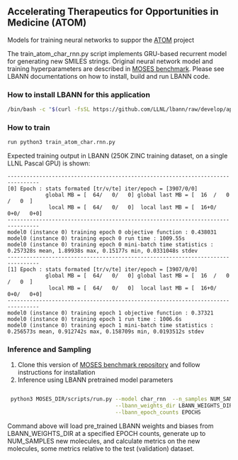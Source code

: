 ## Accelerating Therapeutics for Opportunities in Medicine (ATOM)

Models for training neural networks to suppor the [ATOM](https://atomscience.org) project

The train_atom_char_rnn.py script implements GRU-based recurrent model for generating new SMILES strings. 
Original neural network model and training hyperparameters are described in [MOSES benchmark](https://github.com/samadejacobs/moses/tree/master/moses/char_rnn). Please see LBANN documentations on how to install, build and run LBANN code. 

### How to install LBANN for this application
```bash
/bin/bash -c "$(curl -fsSL https://github.com/LLNL/lbann/raw/develop/applications/ATOM/build_lbann_atom_user.sh)
```

### How to train
```bash
run python3 train_atom_char.rnn.py
```

Expected training output in LBANN (250K ZINC training dataset, on a single LLNL Pascal GPU) is shown:
```
--------------------------------------------------------------------------------
[0] Epoch : stats formated [tr/v/te] iter/epoch = [3907/0/0]
            global MB = [  64/   0/   0] global last MB = [  16  /   0  /   0  ]
             local MB = [  64/   0/   0]  local last MB = [  16+0/   0+0/   0+0]
--------------------------------------------------------------------------------
model0 (instance 0) training epoch 0 objective function : 0.438031
model0 (instance 0) training epoch 0 run time : 1009.55s
model0 (instance 0) training epoch 0 mini-batch time statistics : 0.257328s mean, 1.89938s max, 0.15177s min, 0.0331048s stdev
--------------------------------------------------------------------------------
[1] Epoch : stats formated [tr/v/te] iter/epoch = [3907/0/0]
            global MB = [  64/   0/   0] global last MB = [  16  /   0  /   0  ]
             local MB = [  64/   0/   0]  local last MB = [  16+0/   0+0/   0+0]
--------------------------------------------------------------------------------
model0 (instance 0) training epoch 1 objective function : 0.37321
model0 (instance 0) training epoch 1 run time : 1006.6s
model0 (instance 0) training epoch 1 mini-batch time statistics : 0.256573s mean, 0.912742s max, 0.158709s min, 0.0193512s stdev
```

### Inference and Sampling

1. Clone this version of [MOSES benchmark repository](https://github.com/samadejacobs/moses) and follow instructions for installation  
2. Inference using LBANN pretrained model parameters 

```bash

 python3 MOSES_DIR/scripts/run.py --model char_rnn  --n_samples NUM_SAMPLES \
                                  --lbann_weights_dir LBANN_WEIGHTS_DIR \
                                  --lbann_epoch_counts EPOCHS 

```

Command above will load pre_trained LBANN weights and biases from LBANN_WEIGHTS_DIR at a specified EPOCH counts, generate up to NUM_SAMPLES new molecules, and calculate metrics on the new molecules, some metrics relative to the test (validation) dataset.
